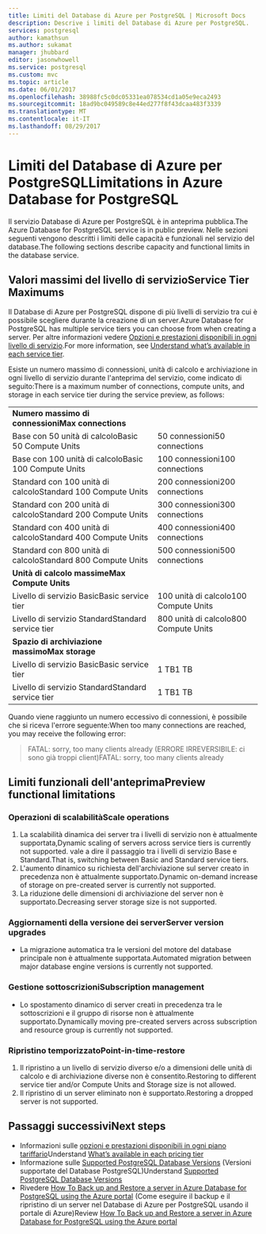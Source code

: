 ```yaml
---
title: Limiti del Database di Azure per PostgreSQL | Microsoft Docs
description: Descrive i limiti del Database di Azure per PostgreSQL.
services: postgresql
author: kamathsun
ms.author: sukamat
manager: jhubbard
editor: jasonwhowell
ms.service: postgresql
ms.custom: mvc
ms.topic: article
ms.date: 06/01/2017
ms.openlocfilehash: 38988fc5c0dc05331ea078534cd1a05e9eca2493
ms.sourcegitcommit: 18ad9bc049589c8e44ed277f8f43dcaa483f3339
ms.translationtype: MT
ms.contentlocale: it-IT
ms.lasthandoff: 08/29/2017
---
```

# <a name="limitations-in-azure-database-for-postgresql"></a><span data-ttu-id="6f982-103">Limiti del Database di Azure per PostgreSQL</span><span class="sxs-lookup"><span data-stu-id="6f982-103">Limitations in Azure Database for PostgreSQL</span></span>
<span data-ttu-id="6f982-104">Il servizio Database di Azure per PostgreSQL è in anteprima pubblica.</span><span class="sxs-lookup"><span data-stu-id="6f982-104">The Azure Database for PostgreSQL service is in public preview.</span></span> <span data-ttu-id="6f982-105">Nelle sezioni seguenti vengono descritti i limiti delle capacità e funzionali nel servizio del database.</span><span class="sxs-lookup"><span data-stu-id="6f982-105">The following sections describe capacity and functional limits in the database service.</span></span>

## <a name="service-tier-maximums"></a><span data-ttu-id="6f982-106">Valori massimi del livello di servizio</span><span class="sxs-lookup"><span data-stu-id="6f982-106">Service Tier Maximums</span></span>
<span data-ttu-id="6f982-107">Il Database di Azure per PostgreSQL dispone di più livelli di servizio tra cui è possibile scegliere durante la creazione di un server.</span><span class="sxs-lookup"><span data-stu-id="6f982-107">Azure Database for PostgreSQL has multiple service tiers you can choose from when creating a server.</span></span> <span data-ttu-id="6f982-108">Per altre informazioni vedere [Opzioni e prestazioni disponibili in ogni livello di servizio](concepts-service-tiers.md).</span><span class="sxs-lookup"><span data-stu-id="6f982-108">For more information, see [Understand what’s available in each service tier](concepts-service-tiers.md).</span></span>  

<span data-ttu-id="6f982-109">Esiste un numero massimo di connessioni, unità di calcolo e archiviazione in ogni livello di servizio durante l'anteprima del servizio, come indicato di seguito:</span><span class="sxs-lookup"><span data-stu-id="6f982-109">There is a maximum number of connections, compute units, and storage in each service tier during the service preview, as follows:</span></span> 

|                            |                   |
| :------------------------- | :---------------- |
| <span data-ttu-id="6f982-110">**Numero massimo di connessioni**</span><span class="sxs-lookup"><span data-stu-id="6f982-110">**Max connections**</span></span>        |                   |
| <span data-ttu-id="6f982-111">Base con 50 unità di calcolo</span><span class="sxs-lookup"><span data-stu-id="6f982-111">Basic 50 Compute Units</span></span>     | <span data-ttu-id="6f982-112">50 connessioni</span><span class="sxs-lookup"><span data-stu-id="6f982-112">50 connections</span></span>    |
| <span data-ttu-id="6f982-113">Base con 100 unità di calcolo</span><span class="sxs-lookup"><span data-stu-id="6f982-113">Basic 100 Compute Units</span></span>    | <span data-ttu-id="6f982-114">100 connessioni</span><span class="sxs-lookup"><span data-stu-id="6f982-114">100 connections</span></span>   |
| <span data-ttu-id="6f982-115">Standard con 100 unità di calcolo</span><span class="sxs-lookup"><span data-stu-id="6f982-115">Standard 100 Compute Units</span></span> | <span data-ttu-id="6f982-116">200 connessioni</span><span class="sxs-lookup"><span data-stu-id="6f982-116">200 connections</span></span>   |
| <span data-ttu-id="6f982-117">Standard con 200 unità di calcolo</span><span class="sxs-lookup"><span data-stu-id="6f982-117">Standard 200 Compute Units</span></span> | <span data-ttu-id="6f982-118">300 connessioni</span><span class="sxs-lookup"><span data-stu-id="6f982-118">300 connections</span></span>   |
| <span data-ttu-id="6f982-119">Standard con 400 unità di calcolo</span><span class="sxs-lookup"><span data-stu-id="6f982-119">Standard 400 Compute Units</span></span> | <span data-ttu-id="6f982-120">400 connessioni</span><span class="sxs-lookup"><span data-stu-id="6f982-120">400 connections</span></span>   |
| <span data-ttu-id="6f982-121">Standard con 800 unità di calcolo</span><span class="sxs-lookup"><span data-stu-id="6f982-121">Standard 800 Compute Units</span></span> | <span data-ttu-id="6f982-122">500 connessioni</span><span class="sxs-lookup"><span data-stu-id="6f982-122">500 connections</span></span>   |
| <span data-ttu-id="6f982-123">**Unità di calcolo massime**</span><span class="sxs-lookup"><span data-stu-id="6f982-123">**Max Compute Units**</span></span>      |                   |
| <span data-ttu-id="6f982-124">Livello di servizio Basic</span><span class="sxs-lookup"><span data-stu-id="6f982-124">Basic service tier</span></span>         | <span data-ttu-id="6f982-125">100 unità di calcolo</span><span class="sxs-lookup"><span data-stu-id="6f982-125">100 Compute Units</span></span> |
| <span data-ttu-id="6f982-126">Livello di servizio Standard</span><span class="sxs-lookup"><span data-stu-id="6f982-126">Standard service tier</span></span>      | <span data-ttu-id="6f982-127">800 unità di calcolo</span><span class="sxs-lookup"><span data-stu-id="6f982-127">800 Compute Units</span></span> |
| <span data-ttu-id="6f982-128">**Spazio di archiviazione massimo**</span><span class="sxs-lookup"><span data-stu-id="6f982-128">**Max storage**</span></span>            |                   |
| <span data-ttu-id="6f982-129">Livello di servizio Basic</span><span class="sxs-lookup"><span data-stu-id="6f982-129">Basic service tier</span></span>         | <span data-ttu-id="6f982-130">1 TB</span><span class="sxs-lookup"><span data-stu-id="6f982-130">1 TB</span></span>              |
| <span data-ttu-id="6f982-131">Livello di servizio Standard</span><span class="sxs-lookup"><span data-stu-id="6f982-131">Standard service tier</span></span>      | <span data-ttu-id="6f982-132">1 TB</span><span class="sxs-lookup"><span data-stu-id="6f982-132">1 TB</span></span>              |

<span data-ttu-id="6f982-133">Quando viene raggiunto un numero eccessivo di connessioni, è possibile che si riceva l'errore seguente:</span><span class="sxs-lookup"><span data-stu-id="6f982-133">When too many connections are reached, you may receive the following error:</span></span>
> <span data-ttu-id="6f982-134">FATAL: sorry, too many clients already (ERRORE IRREVERSIBILE: ci sono già troppi client)</span><span class="sxs-lookup"><span data-stu-id="6f982-134">FATAL:  sorry, too many clients already</span></span>

## <a name="preview-functional-limitations"></a><span data-ttu-id="6f982-135">Limiti funzionali dell'anteprima</span><span class="sxs-lookup"><span data-stu-id="6f982-135">Preview functional limitations</span></span>
### <a name="scale-operations"></a><span data-ttu-id="6f982-136">Operazioni di scalabilità</span><span class="sxs-lookup"><span data-stu-id="6f982-136">Scale operations</span></span>
1.  <span data-ttu-id="6f982-137">La scalabilità dinamica dei server tra i livelli di servizio non è attualmente supportata,</span><span class="sxs-lookup"><span data-stu-id="6f982-137">Dynamic scaling of servers across service tiers is currently not supported.</span></span> <span data-ttu-id="6f982-138">vale a dire il passaggio tra i livelli di servizio Base e Standard.</span><span class="sxs-lookup"><span data-stu-id="6f982-138">That is, switching between Basic and Standard service tiers.</span></span>
2.  <span data-ttu-id="6f982-139">L'aumento dinamico su richiesta dell'archiviazione sul server creato in precedenza non è attualmente supportato.</span><span class="sxs-lookup"><span data-stu-id="6f982-139">Dynamic on-demand increase of storage on pre-created server is currently not supported.</span></span>
3.  <span data-ttu-id="6f982-140">La riduzione delle dimensioni di archiviazione del server non è supportato.</span><span class="sxs-lookup"><span data-stu-id="6f982-140">Decreasing server storage size is not supported.</span></span>

### <a name="server-version-upgrades"></a><span data-ttu-id="6f982-141">Aggiornamenti della versione dei server</span><span class="sxs-lookup"><span data-stu-id="6f982-141">Server version upgrades</span></span>
- <span data-ttu-id="6f982-142">La migrazione automatica tra le versioni del motore del database principale non è attualmente supportata.</span><span class="sxs-lookup"><span data-stu-id="6f982-142">Automated migration between major database engine versions is currently not supported.</span></span>

### <a name="subscription-management"></a><span data-ttu-id="6f982-143">Gestione sottoscrizioni</span><span class="sxs-lookup"><span data-stu-id="6f982-143">Subscription management</span></span>
- <span data-ttu-id="6f982-144">Lo spostamento dinamico di server creati in precedenza tra le sottoscrizioni e il gruppo di risorse non è attualmente supportato.</span><span class="sxs-lookup"><span data-stu-id="6f982-144">Dynamically moving pre-created servers across subscription and resource group is currently not supported.</span></span>

### <a name="point-in-time-restore"></a><span data-ttu-id="6f982-145">Ripristino temporizzato</span><span class="sxs-lookup"><span data-stu-id="6f982-145">Point-in-time-restore</span></span>
1.  <span data-ttu-id="6f982-146">Il ripristino a un livello di servizio diverso e/o a dimensioni delle unità di calcolo e di archiviazione diverse non è consentito.</span><span class="sxs-lookup"><span data-stu-id="6f982-146">Restoring to different service tier and/or Compute Units and Storage size is not allowed.</span></span>
2.  <span data-ttu-id="6f982-147">Il ripristino di un server eliminato non è supportato.</span><span class="sxs-lookup"><span data-stu-id="6f982-147">Restoring a dropped server is not supported.</span></span>

## <a name="next-steps"></a><span data-ttu-id="6f982-148">Passaggi successivi</span><span class="sxs-lookup"><span data-stu-id="6f982-148">Next steps</span></span>
- <span data-ttu-id="6f982-149">Informazioni sulle [opzioni e prestazioni disponibili in ogni piano tariffario](concepts-service-tiers.md)</span><span class="sxs-lookup"><span data-stu-id="6f982-149">Understand [What’s available in each pricing tier](concepts-service-tiers.md)</span></span>
- <span data-ttu-id="6f982-150">Informazione sulle [Supported PostgreSQL Database Versions](concepts-supported-versions.md) (Versioni supportate del Database PostgreSQL)</span><span class="sxs-lookup"><span data-stu-id="6f982-150">Understand [Supported PostgreSQL Database Versions](concepts-supported-versions.md)</span></span>
- <span data-ttu-id="6f982-151">Rivedere [How To Back up and Restore a server in Azure Database for PostgreSQL using the Azure portal](howto-restore-server-portal.md) (Come eseguire il backup e il ripristino di un server nel Database di Azure per PostgreSQL usando il portale di Azure)</span><span class="sxs-lookup"><span data-stu-id="6f982-151">Review [How To Back up and Restore a server in Azure Database for PostgreSQL using the Azure portal](howto-restore-server-portal.md)</span></span>
